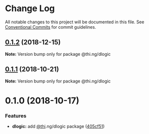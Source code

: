 # Change Log

All notable changes to this project will be documented in this file.
See [Conventional Commits](https://conventionalcommits.org) for commit guidelines.

## [0.1.2](https://github.com/thi-ng/umbrella/compare/@thi.ng/dlogic@0.1.1...@thi.ng/dlogic@0.1.2) (2018-12-15)

**Note:** Version bump only for package @thi.ng/dlogic





## [0.1.1](https://github.com/thi-ng/umbrella/compare/@thi.ng/dlogic@0.1.0...@thi.ng/dlogic@0.1.1) (2018-10-21)

**Note:** Version bump only for package @thi.ng/dlogic





# 0.1.0 (2018-10-17)


### Features

* **dlogic:** add [@thi](https://github.com/thi).ng/dlogic package ([405cf51](https://github.com/thi-ng/umbrella/commit/405cf51))
